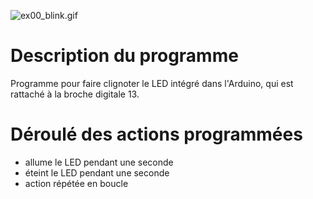 ![ex00_blink.gif](ex00_blink.gif)

# Description du programme

Programme pour faire clignoter le LED intégré dans l'Arduino, qui est rattaché à la broche digitale 13.

# Déroulé des actions programmées
  - allume le LED pendant une seconde
  - éteint le LED pendant une seconde
  - action répétée en boucle